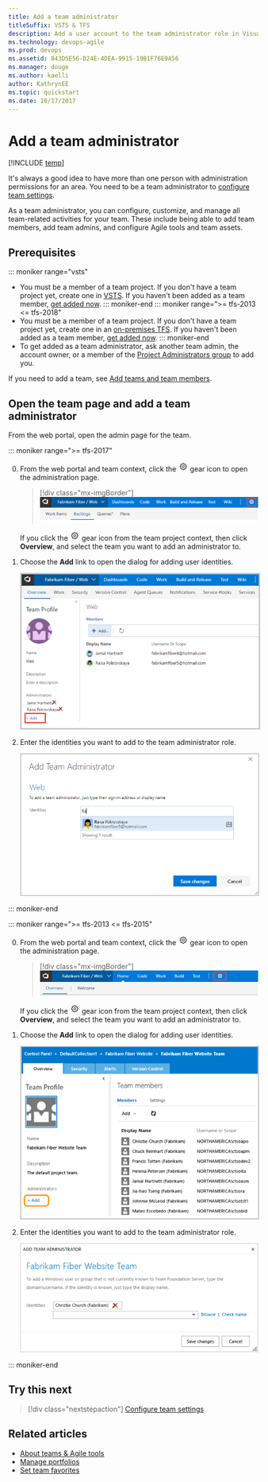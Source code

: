 ```yaml
---
title: Add a team administrator 
titleSuffix: VSTS & TFS
description: Add a user account to the team administrator role in Visual Studio Team Services & Team Foundation Server   
ms.technology: devops-agile
ms.prod: devops
ms.assetid: 843D5E56-D24E-4DEA-9915-19B1F76E9A56
ms.manager: douge
ms.author: kaelli
author: KathrynEE
ms.topic: quickstart
ms.date: 10/17/2017
---
```


# Add a team administrator 

[!INCLUDE [temp](../_shared/version-vsts-tfs-all-versions.md)]


<a id="add-team-admin">  </a>  

It's always a good idea to have more than one person with administration permissions for an area. You need to be a team administrator to [configure team settings](manage-team-assets.md). 

As a team administrator, you can configure, customize, and manage all team-related activities for your team. These include being able to add team members, add team admins, and configure Agile tools and team assets. 


<a name="permissions"></a>
## Prerequisites

::: moniker range="vsts"
* You must be a member of a team project. If you don't have a team project yet, create one in [VSTS](../../organizations/accounts/set-up-vs.md). If you haven't been added as a team member, [get added now](../../organizations/accounts/add-account-users-from-user-hub.md). 
::: moniker-end
::: moniker range=">= tfs-2013 <= tfs-2018"
* You must be a member of a team project. If you don't have a team project yet, create one in an [on-premises TFS](../../organizations/accounts/create-team-project.md). If you haven't been added as a team member, [get added now](../../organizations/security/add-users-team-project.md). 
::: moniker-end
* To get added as a team administrator, ask another team admin, the account owner, or a member of the [Project Administrators group](../../organizations/security/set-project-collection-level-permissions.md) to add you.  

If you need to add a team, see [Add teams and team members](multiple-teams.md).

<a id="open-admin-context">  </a>
## Open the team page and add a team administrator 

From the web portal, open the admin page for the team. 

::: moniker range=">= tfs-2017"  

0. From the web portal and team context, click the ![](../_img/icons/gear_icon.png) gear icon to open the administration page.

	> [!div class="mx-imgBorder"]  
	> ![Web portal, VSTS, Open Admin context, team project level](_img/open-admin-context-ts.png)

	If you click the ![](../_img/icons/gear_icon.png) gear icon from the team project context, then click **Overview**, and select the team you want to add an administrator to.   

0. Choose the **Add** link to open the dialog for adding user identities.    
     
	<img src="_img/add-team-admin-link.png" alt="Web portal, VSTS & TFS 2017, Open  team administrator context" style="border: 2px solid #C3C3C3;" />    
   
0. Enter the identities you want to add to the team administrator role.     
	    
	<img src="_img/add-admin-dialog.png" alt="VSTS, TFS 2017, Add team administrator dialog" style="border: 1px solid #C3C3C3;" />        
   
::: moniker-end     


::: moniker range=">= tfs-2013 <= tfs-2015"  

0. From the web portal and team context, click the ![](../_img/icons/gear_icon.png) gear icon to open the administration page.

	> [!div class="mx-imgBorder"]  
	> ![Web portal, TFS, Open Admin context, team project level](_img/open-admin-context-tfs.png)

	If you click the ![](../_img/icons/gear_icon.png) gear icon from the team project context, then click **Overview**, and select the team you want to add an administrator to.   

0. Choose the **Add** link to open the dialog for adding user identities.    
  
	<img src="_img/add-account-as-team-admin.png" alt="Web portal, TFS 2015, Open team administration context" style="border: 1px solid #C3C3C3;" />         

0. Enter the identities you want to add to the team administrator role.     

	![Add account as a team administrator](_img/add-team-admin-dialog.png)    
	
::: moniker-end     

## Try this next  

> [!div class="nextstepaction"]
> [Configure team settings](manage-team-assets.md) 

## Related articles

- [About teams & Agile tools](../../organizations/settings/about-teams-and-settings.md)
- [Manage portfolios](portfolio-management.md)
- [Set team favorites](../../project/navigation/set-favorites.md) 